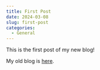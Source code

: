 ```yaml
---
title: First Post
date: 2024-03-08
slug: first-post
categories:
  - General
---
```


This is the first post of my new blog!

My old blog is [here](https://lifeadventurer.github.io/old-blog/).
